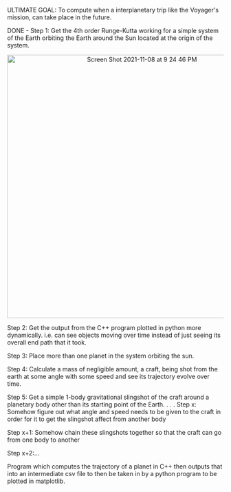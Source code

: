
ULTIMATE GOAL: To compute when a interplanetary trip like the Voyager's mission, can take place in the future.

DONE - Step 1: Get the 4th order Runge-Kutta working for a simple system of the Earth orbiting the Earth around the Sun located at the origin of the system.

<p align="center">
<img width="611" alt="Screen Shot 2021-11-08 at 9 24 46 PM" src="https://user-images.githubusercontent.com/37377528/140850378-57d3f845-4e3f-4c3b-a878-a4192edb6ae3.png">
</p>
  
Step 2: Get the output from the C++ program plotted in python more dynamically. i.e. can see objects moving over time instead of just seeing its overall end path that it took.

Step 3: Place more than one planet in the system orbiting the sun.

Step 4: Calculate a mass of negligible amount, a craft, being shot from the earth at some angle with some speed and see its trajectory evolve over time.

Step 5: Get a simple 1-body gravitational slingshot of the craft around a planetary body other than its starting point of the Earth.
.
.
.
Step x: Somehow figure out what angle and speed needs to be given to the craft in order for it to get the slingshot affect from another body

Step x+1: Somehow chain these slingshots together so that the craft can go from one body to another

Step x+2:...

Program which computes the trajectory of a planet in C++ then outputs that into an intermediate csv file to then be taken in
by a python program to be plotted in matplotlib.
